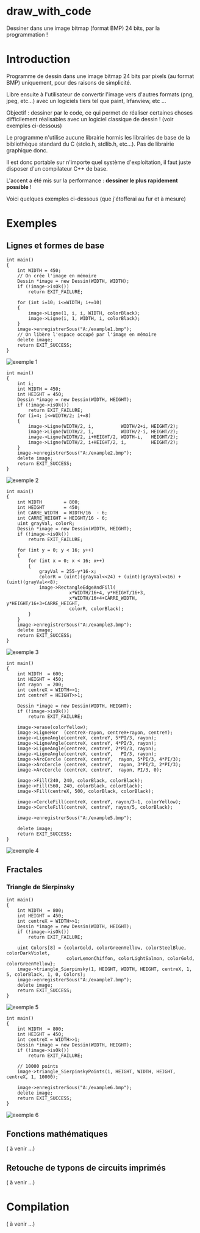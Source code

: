# draw_with_code
Dessiner dans une image bitmap (format BMP) 24 bits, par la programmation !

# Introduction

Programme de dessin dans une image bitmap 24 bits par pixels (au format BMP) uniquement, pour des raisons de simplicité.

Libre ensuite à l'utilisateur de convertir l'image vers d'autres formats (png, jpeg, etc...) avec un logiciels tiers tel que paint, Irfanview, etc ...

Objectif : dessiner par le code, ce qui permet de réaliser certaines choses difficilement réalisables avec un logiciel classique de dessin ! (voir exemples ci-dessous)

Le programme n'utilise aucune librairie hormis les librairies de base de la bibliothèque standard du C (stdio.h, stdlib.h, etc...). Pas de librairie graphique donc.

Il est donc portable sur n'importe quel système d'exploitation, il faut juste disposer d'un compilateur C++ de base.

L'accent a été mis sur la performance : **dessiner le plus rapidement possible** !

Voici quelques exemples ci-dessous (que j'étofferai au fur et à mesure)

# Exemples

## Lignes et formes de base

	int main()
	{
		int WIDTH = 450;
		// On crée l'image en mémoire
		Dessin *image = new Dessin(WIDTH, WIDTH);
		if (!image->isOk())
			return EXIT_FAILURE;

		for (int i=10; i<=WIDTH; i+=10)
		{
			image->Ligne(1, i, i, WIDTH, colorBlack);
			image->Ligne(i, 1, WIDTH, i, colorBlack);
		}
		image->enregistrerSous("A:/example1.bmp");
		// On libère l'espace occupé par l'image en mémoire
		delete image;
		return EXIT_SUCCESS;
	}

![exemple 1](/readme/example1.jpg "exemple1")

	int main()
	{
		int i;
		int WIDTH = 450;
		int HEIGHT = 450;
		Dessin *image = new Dessin(WIDTH, HEIGHT);
		if (!image->isOk())
			return EXIT_FAILURE;
		for (i=4; i<=WIDTH/2; i+=8)
		{
			image->Ligne(WIDTH/2, i,          WIDTH/2+i, HEIGHT/2);
			image->Ligne(WIDTH/2, i,          WIDTH/2-i, HEIGHT/2);
			image->Ligne(WIDTH/2, i+HEIGHT/2, WIDTH-i,   HEIGHT/2);
			image->Ligne(WIDTH/2, i+HEIGHT/2, i,         HEIGHT/2);
		}
		image->enregistrerSous("A:/example2.bmp");
		delete image;
		return EXIT_SUCCESS;
	}

![exemple 2](/readme/example2.png "exemple2")

	int main()
	{
		int WIDTH        = 800;
		int HEIGHT       = 450;
		int CARRE_WIDTH  = WIDTH/16  - 6;
		int CARRE_HEIGHT = HEIGHT/16 - 6;
		uint grayVal, colorR;
		Dessin *image = new Dessin(WIDTH, HEIGHT);
		if (!image->isOk())
			return EXIT_FAILURE;

		for (int y = 0; y < 16; y++)
		{
			for (int x = 0; x < 16; x++)
			{
				grayVal = 255-y*16-x;
				colorR = (uint)(grayVal<<24) + (uint)(grayVal<<16) + (uint)(grayVal<<8);
				image->RectangleEdgeAndFill(
				           x*WIDTH/16+4, y*HEIGHT/16+3,
				           x*WIDTH/16+4+CARRE_WIDTH, y*HEIGHT/16+3+CARRE_HEIGHT,
				           colorR, colorBlack);
			}
		}
		image->enregistrerSous("A:/example3.bmp");
		delete image;
		return EXIT_SUCCESS;
	}

![exemple 3](/readme/example3.png "exemple3")

	int main()
	{
		int WIDTH  = 600;
		int HEIGHT = 450;
		int rayon  = 200;
		int centreX = WIDTH>>1;
		int centreY = HEIGHT>>1;

		Dessin *image = new Dessin(WIDTH, HEIGHT);
		if (!image->isOk())
			return EXIT_FAILURE;

		image->erase(colorYellow);
		image->LigneHor  (centreX-rayon, centreX+rayon, centreY);
		image->LigneAngle(centreX, centreY, 5*PI/3, rayon);
		image->LigneAngle(centreX, centreY, 4*PI/3, rayon);
		image->LigneAngle(centreX, centreY, 2*PI/3, rayon);
		image->LigneAngle(centreX, centreY,   PI/3, rayon);
		image->ArcCercle (centreX, centreY,  rayon, 5*PI/3, 4*PI/3);
		image->ArcCercle (centreX, centreY,  rayon, 3*PI/3, 2*PI/3);
		image->ArcCercle (centreX, centreY,  rayon, PI/3, 0);

		image->Fill(240, 240, colorBlack, colorBlack);
		image->Fill(560, 240, colorBlack, colorBlack);
		image->Fill(centreX, 500, colorBlack, colorBlack);

		image->CercleFill(centreX, centreY, rayon/3-1, colorYellow);
		image->CercleFill(centreX, centreY, rayon/5, colorBlack);

		image->enregistrerSous("A:/example5.bmp");

		delete image;
		return EXIT_SUCCESS;
	}

![exemple 4](/readme/example4.png "exemple4")

## Fractales

### Triangle de Sierpinsky

	int main()
	{
		int WIDTH  = 800;
		int HEIGHT = 450;
		int centreX = WIDTH>>1;
		Dessin *image = new Dessin(WIDTH, HEIGHT);
		if (!image->isOk())
			return EXIT_FAILURE;

		uint Colors[8] = {colorGold, colorGreenYellow, colorSteelBlue, colorDarkViolet,
		                  colorLemonChiffon, colorLightSalmon, colorGold, colorGreenYellow};
		image->triangle_Sierpinsky(1, HEIGHT, WIDTH, HEIGHT, centreX, 1, 5, colorBlack, 1, 0, Colors);
		image->enregistrerSous("A:/example7.bmp");
		delete image;
		return EXIT_SUCCESS;
	}

![exemple 5](/readme/example5.png "exemple5")

	int main()
	{
		int WIDTH  = 800;
		int HEIGHT = 450;
		int centreX = WIDTH>>1;
		Dessin *image = new Dessin(WIDTH, HEIGHT);
		if (!image->isOk())
			return EXIT_FAILURE;

		// 10000 points
		image->triangle_SierpinskyPoints(1, HEIGHT, WIDTH, HEIGHT, centreX, 1, 10000);

		image->enregistrerSous("A:/example6.bmp");
		delete image;
		return EXIT_SUCCESS;
	}

![exemple 6](/readme/example6.png "exemple6")

## Fonctions mathématiques

( à venir ...)

## Retouche de typons de circuits imprimés

( à venir ...)

# Compilation

( à venir ...)
